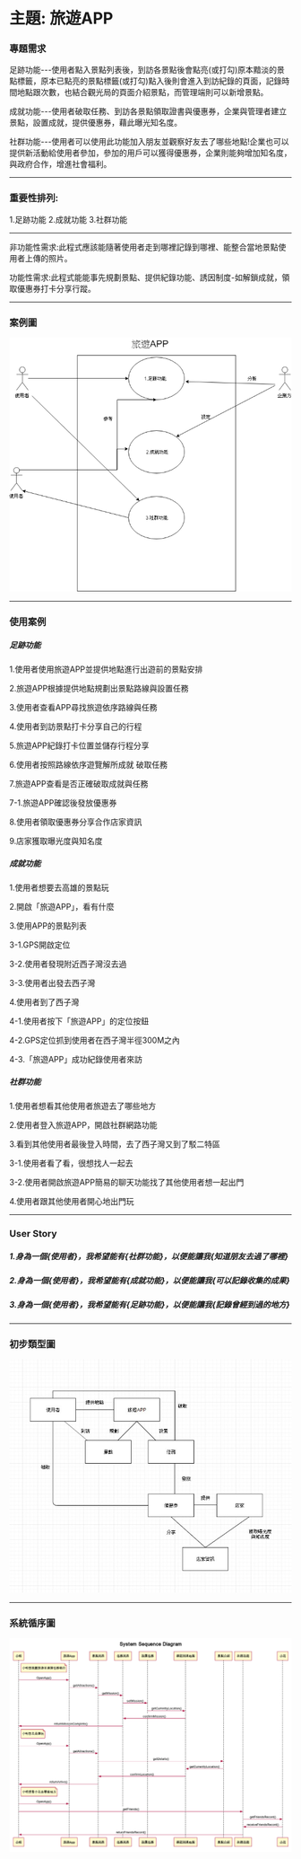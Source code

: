 # 主題: 旅遊APP

### 專題需求

足跡功能---使用者點入景點列表後，到訪各景點後會點亮(或打勾)原本黯淡的景點標籤，原本已點亮的景點標籤(或打勾)點入後則會進入到訪紀錄的頁面，記錄時間地點跟次數，也結合觀光局的頁面介紹景點，而管理端則可以新增景點。

成就功能---使用者破取任務、到訪各景點領取證書與優惠券，企業與管理者建立景點，設置成就，提供優惠券，藉此曝光知名度。

社群功能---使用者可以使用此功能加入朋友並觀察好友去了哪些地點!企業也可以提供新活動給使用者參加，參加的用戶可以獲得優惠券，企業則能夠增加知名度，與政府合作，增進社會福利。
***
### 重要性排列:
1.足跡功能
2.成就功能
3.社群功能
***
非功能性需求:此程式應該能隨著使用者走到哪裡記錄到哪裡、能整合當地景點使用者上傳的照片。

功能性需求:此程式能能事先規劃景點、提供紀錄功能、誘因制度-如解鎖成就，領取優惠券打卡分享行蹤。
***
### 案例圖
![Untitled Diagram](使用案例圖.png "使用案例圖")
***
### 使用案例

##### 足跡功能
1.使用者使用旅遊APP並提供地點進行出遊前的景點安排

2.旅遊APP根據提供地點規劃出景點路線與設置任務

3.使用者查看APP尋找旅遊依序路線與任務

4.使用者到訪景點打卡分享自己的行程

5.旅遊APP紀錄打卡位置並儲存行程分享

6.使用者按照路線依序遊覽解所成就 破取任務

7.旅遊APP查看是否正確破取成就與任務

  7-1.旅遊APP確認後發放優惠券

8.使用者領取優惠券分享合作店家資訊

9.店家獲取曝光度與知名度

##### 成就功能

1.使用者想要去高雄的景點玩

2.開啟「旅遊APP」，看有什麼

3.使用APP的景點列表
  
  3-1.GPS開啟定位
  
  3-2.使用者發現附近西子灣沒去過
  
  3-3.使用者出發去西子灣
 
4.使用者到了西子灣

  4-1.使用者按下「旅遊APP」的定位按鈕
  
  4-2.GPS定位抓到使用者在西子灣半徑300M之內
  
  4-3.「旅遊APP」成功紀錄使用者來訪

##### 社群功能
1.使用者想看其他使用者旅遊去了哪些地方

2.使用者登入旅遊APP，開啟社群網路功能

3.看到其他使用者最後登入時間，去了西子灣又到了駁二特區

  3-1.使用者看了看，很想找人一起去

  3-2.使用者開啟旅遊APP簡易的聊天功能找了其他使用者想一起出門

4.使用者跟其他使用者開心地出門玩

***
### User Story

##### 1.身為一個{使用者}，我希望能有{社群功能}，以便能讓我{知道朋友去過了哪裡}

##### 2.身為一個{使用者}，我希望能有{成就功能}，以便能讓我{可以記錄收集的成果}

##### 3.身為一個{使用者}，我希望能有{足跡功能}，以便能讓我{記錄曾經到過的地方}

***
### 初步類型圖
![Step](1step.jpg "Step")

***
### 系統循序圖
![SystemSequenceDiagram](108-1_OO_SystemSequenceDiagram.png "SystemSequenceDiagram")









